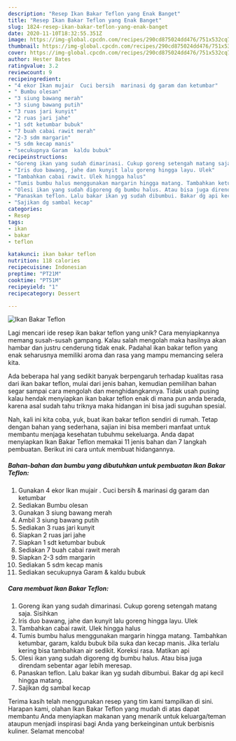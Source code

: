 ```yaml
---
description: "Resep Ikan Bakar Teflon yang Enak Banget"
title: "Resep Ikan Bakar Teflon yang Enak Banget"
slug: 1824-resep-ikan-bakar-teflon-yang-enak-banget
date: 2020-11-10T18:32:55.351Z
image: https://img-global.cpcdn.com/recipes/290cd875024dd476/751x532cq70/ikan-bakar-teflon-foto-resep-utama.jpg
thumbnail: https://img-global.cpcdn.com/recipes/290cd875024dd476/751x532cq70/ikan-bakar-teflon-foto-resep-utama.jpg
cover: https://img-global.cpcdn.com/recipes/290cd875024dd476/751x532cq70/ikan-bakar-teflon-foto-resep-utama.jpg
author: Hester Bates
ratingvalue: 3.2
reviewcount: 9
recipeingredient:
- "4 ekor Ikan mujair  Cuci bersih  marinasi dg garam dan ketumbar"
- " Bumbu olesan"
- "3 siung bawang merah"
- "3 siung bawang putih"
- "3 ruas jari kunyit"
- "2 ruas jari jahe"
- "1 sdt ketumbar bubuk"
- "7 buah cabai rawit merah"
- "2-3 sdm margarin"
- "5 sdm kecap manis"
- "secukupnya Garam  kaldu bubuk"
recipeinstructions:
- "Goreng ikan yang sudah dimarinasi. Cukup goreng setengah matang saja. Sisihkan"
- "Iris duo bawang, jahe dan kunyit lalu goreng hingga layu. Ulek"
- "Tambahkan cabai rawit. Ulek hingga halus"
- "Tumis bumbu halus menggunakan margarin hingga matang. Tambahkan ketumbar, garam, kaldu bubuk bila suka dan kecap manis. Jika terlalu kering bisa tambahkan air sedikit. Koreksi rasa. Matikan api"
- "Olesi ikan yang sudah digoreng dg bumbu halus. Atau bisa juga direndam sebentar agar lebih meresap."
- "Panaskan teflon. Lalu bakar ikan yg sudah dibumbui. Bakar dg api kecil hingga matang."
- "Sajikan dg sambal kecap"
categories:
- Resep
tags:
- ikan
- bakar
- teflon

katakunci: ikan bakar teflon 
nutrition: 118 calories
recipecuisine: Indonesian
preptime: "PT21M"
cooktime: "PT51M"
recipeyield: "1"
recipecategory: Dessert

---
```



![Ikan Bakar Teflon](https://img-global.cpcdn.com/recipes/290cd875024dd476/751x532cq70/ikan-bakar-teflon-foto-resep-utama.jpg)

Lagi mencari ide resep ikan bakar teflon yang unik? Cara menyiapkannya memang susah-susah gampang. Kalau salah mengolah maka hasilnya akan hambar dan justru cenderung tidak enak. Padahal ikan bakar teflon yang enak seharusnya memiliki aroma dan rasa yang mampu memancing selera kita.



Ada beberapa hal yang sedikit banyak berpengaruh terhadap kualitas rasa dari ikan bakar teflon, mulai dari jenis bahan, kemudian pemilihan bahan segar sampai cara mengolah dan menghidangkannya. Tidak usah pusing kalau hendak menyiapkan ikan bakar teflon enak di mana pun anda berada, karena asal sudah tahu triknya maka hidangan ini bisa jadi suguhan spesial.


Nah, kali ini kita coba, yuk, buat ikan bakar teflon sendiri di rumah. Tetap dengan bahan yang sederhana, sajian ini bisa memberi manfaat untuk membantu menjaga kesehatan tubuhmu sekeluarga. Anda dapat menyiapkan Ikan Bakar Teflon memakai 11 jenis bahan dan 7 langkah pembuatan. Berikut ini cara untuk membuat hidangannya.

<!--inarticleads1-->

##### Bahan-bahan dan bumbu yang dibutuhkan untuk pembuatan Ikan Bakar Teflon:

1. Gunakan 4 ekor Ikan mujair . Cuci bersih &amp; marinasi dg garam dan ketumbar
1. Sediakan  Bumbu olesan
1. Gunakan 3 siung bawang merah
1. Ambil 3 siung bawang putih
1. Sediakan 3 ruas jari kunyit
1. Siapkan 2 ruas jari jahe
1. Siapkan 1 sdt ketumbar bubuk
1. Sediakan 7 buah cabai rawit merah
1. Siapkan 2-3 sdm margarin
1. Sediakan 5 sdm kecap manis
1. Sediakan secukupnya Garam &amp; kaldu bubuk




<!--inarticleads2-->

##### Cara membuat Ikan Bakar Teflon:

1. Goreng ikan yang sudah dimarinasi. Cukup goreng setengah matang saja. Sisihkan
1. Iris duo bawang, jahe dan kunyit lalu goreng hingga layu. Ulek
1. Tambahkan cabai rawit. Ulek hingga halus
1. Tumis bumbu halus menggunakan margarin hingga matang. Tambahkan ketumbar, garam, kaldu bubuk bila suka dan kecap manis. Jika terlalu kering bisa tambahkan air sedikit. Koreksi rasa. Matikan api
1. Olesi ikan yang sudah digoreng dg bumbu halus. Atau bisa juga direndam sebentar agar lebih meresap.
1. Panaskan teflon. Lalu bakar ikan yg sudah dibumbui. Bakar dg api kecil hingga matang.
1. Sajikan dg sambal kecap




Terima kasih telah menggunakan resep yang tim kami tampilkan di sini. Harapan kami, olahan Ikan Bakar Teflon yang mudah di atas dapat membantu Anda menyiapkan makanan yang menarik untuk keluarga/teman ataupun menjadi inspirasi bagi Anda yang berkeinginan untuk berbisnis kuliner. Selamat mencoba!
